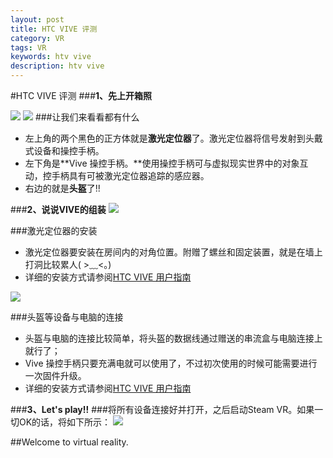 ```yaml
---
layout: post
title: HTC VIVE 评测
category: VR
tags: VR
keywords: htv vive
description: htv vive
---
```

#HTC VIVE 评测
###**1、先上开箱照**

![](https://img3.doubanio.com/view/photo/photo/public/p2352181233.jpg)
![](http://a2.qpic.cn/psb?/V12Me9L11pkyjY/gPkZ7chLAm74v2091ieTR362EB2kP.9PVcplboOpEOQ!/b/dAkBAAAAAAAA&bo=wQOAAgAAAAAFAGM!&rf=viewer_4)
###让我们来看看都有什么
  - 左上角的两个黑色的正方体就是**激光定位器**了。激光定位器将信号发射到头戴式设备和操控手柄。
  - 左下角是**Vive 操控手柄。**使用操控手柄可与虚拟现实世界中的对象互动，控手柄具有可被激光定位器追踪的感应器。
  - 右边的就是**头盔**了!!
  
###**2、说说VIVE的组装**
![](http://a2.qpic.cn/psb?/V12Me9L11pkyjY/5RZeivvrnoQ2ZPJQnjfTmaS*Bz3Xg52j9WWkU8bYNTw!/b/dAwBAAAAAAAA&bo=wQOAAgAAAAAFAGM!&rf=viewer_4)

###激光定位器的安装
  - 激光定位器要安装在房间内的对角位置。附赠了螺丝和固定装置，就是在墙上打洞比较累人( >﹏<。)
  - 详细的安装方式请参阅<a href="http://dl4.htc.com/web_materials/Manual/Vive/Vive_User_Guide_CHS.pdf?_ga=1.243508741.1881660208.1456415063" target="_blank">HTC VIVE 用户指南</a>
 
![](http://a2.qpic.cn/psb?/V12Me9L11pkyjY/00Vx28kQc.zCjgyuTQmCkiGcZ3jNZOS7ROspfOBdauc!/b/dHIBAAAAAAAA&bo=wQOAAgAAAAAFB2Q!&rf=viewer_4)

###头盔等设备与电脑的连接
- 头盔与电脑的连接比较简单，将头盔的数据线通过赠送的串流盒与电脑连接上就行了；
- Vive 操控手柄只要充满电就可以使用了，不过初次使用的时候可能需要进行一次固件升级。
- 详细的安装方式请参阅<a href="http://dl4.htc.com/web_materials/Manual/Vive/Vive_User_Guide_CHS.pdf?_ga=1.243508741.1881660208.1456415063" target="_blank">HTC VIVE 用户指南</a>

###**3、Let's play!!**
###将所有设备连接好并打开，之后启动Steam VR。如果一切OK的话，将如下所示：
![](http://a1.qpic.cn/psb?/V12Me9L11pkyjY/S3RvC5veIJdG0nIATqdjoHrogNE6LB.0IxERvYTRW*0!/b/dIwBAAAAAAAA&bo=NgGcAAAAAAADAI4!&rf=viewer_4)

##Welcome to virtual reality.


 

